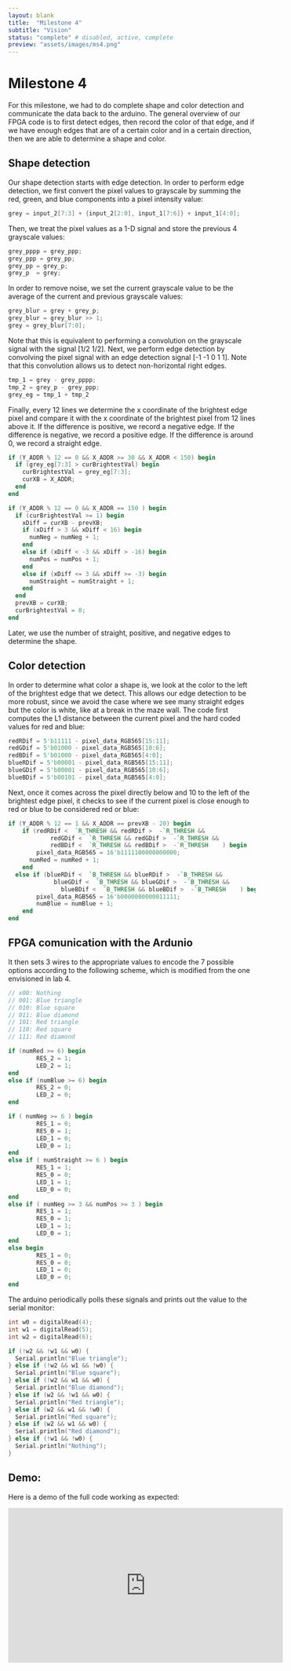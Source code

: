 ```yaml
---
layout: blank
title:  "Milestone 4"
subtitle: "Vision"
status: "complete" # disabled, active, complete
preview: "assets/images/ms4.png"
---
```


# Milestone 4

For this milestone, we had to do complete shape and color detection and communicate the data back to the arduino. The general overview of our FPGA code is to first detect edges, then record the color of that edge, and if we have enough edges that are of a certain color and in a certain direction, then we are able to determine a shape and color.

## Shape detection

Our shape detection starts with edge detection. In order to perform edge detection, we first convert the pixel values to grayscale by summing the red, green, and blue components into a pixel intensity value:

```verilog
grey = input_2[7:3] + {input_2[2:0], input_1[7:6]} + input_1[4:0];
```

Then, we treat the pixel values as a 1-D signal and store the previous 4 grayscale values:

```verilog
grey_pppp = grey_ppp;
grey_ppp = grey_pp;
grey_pp = grey_p;
grey_p  = grey;
```

In order to remove noise, we set the current grayscale value to be the average of the current and previous grayscale values:

```verilog
grey_blur = grey + grey_p;
grey_blur = grey_blur >> 1;
grey = grey_blur[7:0];
```

Note that this is equivalent to performing a convolution on the grayscale signal with the signal [1/2 1/2].
Next, we perform edge detection by convolving the pixel signal with an edge detection signal
[-1 -1 0 1 1]. Note that this convolution allows us to detect non-horizontal right edges.

```verilog
tmp_1 = grey - grey_pppp;
tmp_2 = grey_p - grey_ppp;
grey_eg = tmp_1 + tmp_2
```

Finally, every 12 lines we determine the x coordinate of the brightest edge pixel and compare it with the x coordinate of the brightest pixel from 12 lines above it. If the difference is positive, we record a negative edge. If the difference is negative, we record a positive edge. If the difference is around 0, we record a straight edge.

```verilog
if (Y_ADDR % 12 == 0 && X_ADDR >= 30 && X_ADDR < 150) begin
  if (grey_eg[7:3] > curBrightestVal) begin
    curBrightestVal = grey_eg[7:3];
    curXB = X_ADDR;
  end
end

if (Y_ADDR % 12 == 0 && X_ADDR == 150 ) begin
  if (curBrightestVal >= 1) begin
    xDiff = curXB - prevXB;
    if (xDiff > 3 && xDiff < 16) begin
      numNeg = numNeg + 1;
    end
    else if (xDiff < -3 && xDiff > -16) begin
      numPos = numPos + 1;
    end
    else if (xDiff <= 3 && xDiff >= -3) begin
      numStraight = numStraight + 1;
    end
  end
  prevXB = curXB;
  curBrightestVal = 0;
end
```

Later, we use the number of straight, positive, and negative edges to determine the shape.

## Color detection

In order to determine what color a shape is, we look at the color to the left of the brightest edge that we detect. This allows our edge detection to be more robust, since we avoid the case where we see many straight edges but the color is white, like at a break in the maze wall. The code first computes the L1 distance between the current pixel and the hard coded values for red and blue:

```verilog
redRDif = 5'b11111 - pixel_data_RGB565[15:11];
redGDif = 5'b01000 - pixel_data_RGB565[10:6];
redBDif = 5'b01000 - pixel_data_RGB565[4:0];
blueRDif = 5'b00001 - pixel_data_RGB565[15:11];
blueGDif = 5'b00001 - pixel_data_RGB565[10:6];
blueBDif = 5'b00101 - pixel_data_RGB565[4:0];
```

Next, once it comes across the pixel directly below and 10 to the left of the brightest edge pixel, it checks to see if the current pixel is close enough to red or blue to be considered red or blue:

```verilog
if (Y_ADDR % 12 == 1 && X_ADDR == prevXB - 20) begin
	if (redRDif <  `R_THRESH && redRDif >  -`R_THRESH &&
			redGDif <  `R_THRESH && redGDif >  -`R_THRESH &&
			redBDif <  `R_THRESH && redBDif >  -`R_THRESH    ) begin
		pixel_data_RGB565 = 16'b1111100000000000;
	  numRed = numRed + 1;
	end
  else if (blueRDif <  `B_THRESH && blueRDif >  -`B_THRESH &&
	         blueGDif <  `B_THRESH && blueGDif >  -`B_THRESH &&
		       blueBDif <  `B_THRESH && blueBDif >  -`B_THRESH    ) begin
		pixel_data_RGB565 = 16'b0000000000011111;
		numBlue = numBlue + 1;
	end
end
```

## FPGA comunication with the Ardunio

It then sets 3 wires to the appropriate values to encode the 7 possible options according to the following scheme, which is modified from the one envisioned in lab 4. 

```verilog
// x00: Nothing
// 001: Blue triangle
// 010: Blue square
// 011: Blue diamond
// 101: Red triangle
// 110: Red square
// 111: Red diamond

if (numRed >= 6) begin
		RES_2 = 1;
		LED_2 = 1;
end
else if (numBlue >= 6) begin
		RES_2 = 0;
		LED_2 = 0;
end

if ( numNeg >= 6 ) begin
		RES_1 = 0;
		RES_0 = 1;
		LED_1 = 0;
		LED_0 = 1;
end
else if ( numStraight >= 6 ) begin
		RES_1 = 1;
		RES_0 = 0;
		LED_1 = 1;
		LED_0 = 0;
end
else if ( numNeg >= 3 && numPos >= 3 ) begin
		RES_1 = 1;
		RES_0 = 1;
		LED_1 = 1;
		LED_0 = 1;
end
else begin
		RES_1 = 0;
		RES_0 = 0;
		LED_1 = 0;
		LED_0 = 0;
end
```

The arduino periodically polls these signals and prints out the value to the serial monitor:

```cpp
int w0 = digitalRead(4);
int w1 = digitalRead(5);
int w2 = digitalRead(6);

if (!w2 && !w1 && w0) {
  Serial.println("Blue triangle");
} else if (!w2 && w1 && !w0) {
  Serial.println("Blue square");
} else if (!w2 && w1 && w0) {
  Serial.println("Blue diamond");
} else if (w2 && !w1 && w0) {
  Serial.println("Red triangle");
} else if (w2 && w1 && !w0) {
  Serial.println("Red square");
} else if (w2 && w1 && w0) {
  Serial.println("Red diamond");
} else if (!w1 && !w0) {
  Serial.println("Nothing");
}
```

## Demo:

Here is a demo of the full code working as expected:

<iframe width="560" height="315" src="https://www.youtube.com/embed/JvHyGGA29Yc" frameborder="0" allow="accelerometer; autoplay; encrypted-media; gyroscope; picture-in-picture" allowfullscreen></iframe>

